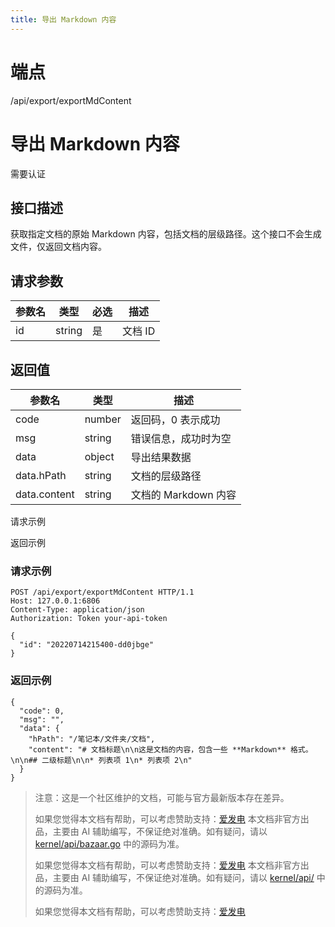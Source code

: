 ```yaml
---
title: 导出 Markdown 内容
---
```

# 端点

/api/export/exportMdContent

# 导出 Markdown 内容

需要认证

## 接口描述

获取指定文档的原始 Markdown 内容，包括文档的层级路径。这个接口不会生成文件，仅返回文档内容。

## 请求参数

| 参数名 | 类型 | 必选 | 描述 |
| --- | --- | --- | --- |
| id | string | 是 | 文档 ID |

## 返回值

| 参数名 | 类型 | 描述 |
| --- | --- | --- |
| code | number | 返回码，0 表示成功 |
| msg | string | 错误信息，成功时为空 |
| data | object | 导出结果数据 |
| data.hPath | string | 文档的层级路径 |
| data.content | string | 文档的 Markdown 内容 |

请求示例

返回示例

### 请求示例

```
POST /api/export/exportMdContent HTTP/1.1
Host: 127.0.0.1:6806
Content-Type: application/json
Authorization: Token your-api-token

{
  "id": "20220714215400-dd0jbge"
}
```

### 返回示例

```
{
  "code": 0,
  "msg": "",
  "data": {
    "hPath": "/笔记本/文件夹/文档",
    "content": "# 文档标题\n\n这是文档的内容，包含一些 **Markdown** 格式。\n\n## 二级标题\n\n* 列表项 1\n* 列表项 2\n"
  }
}
```

> 注意：这是一个社区维护的文档，可能与官方最新版本存在差异。
> 
> 如果您觉得本文档有帮助，可以考虑赞助支持：[爱发电](https://afdian.com/a/leolee9086?tab=feed)
> 本文档非官方出品，主要由 AI 辅助编写，不保证绝对准确。如有疑问，请以 [kernel/api/bazaar.go](https://github.com/siyuan-note/siyuan/blob/master/kernel/api/bazaar.go) 中的源码为准。
> 
> 如果您觉得本文档有帮助，可以考虑赞助支持：[爱发电](https://afdian.com/a/leolee9086?tab=feed)
> 本文档非官方出品，主要由 AI 辅助编写，不保证绝对准确。如有疑问，请以 [kernel/api/](https://github.com/siyuan-note/siyuan/blob/master/kernel/api/) 中的源码为准。
> 
> 如果您觉得本文档有帮助，可以考虑赞助支持：[爱发电](https://afdian.com/a/leolee9086?tab=feed)
